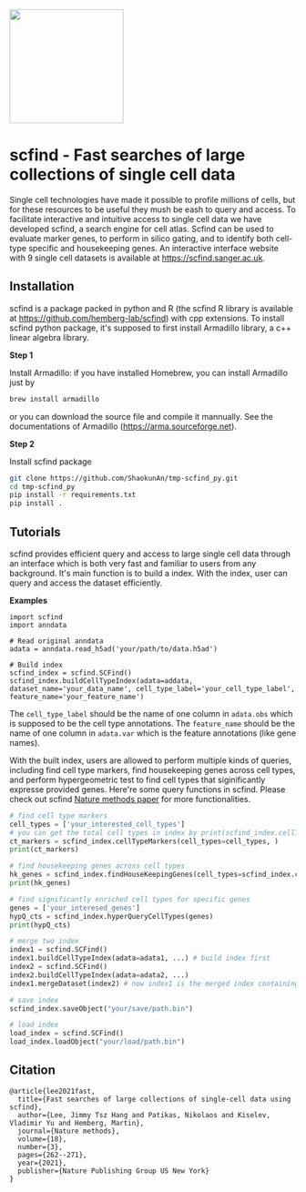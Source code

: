 <img src=https://scfind.sanger.ac.uk/img/scfind.png height="200">

# scfind - Fast searches of large collections of single cell data

Single cell technologies have made it possible to profile millions of cells, but for these resources to be useful they mush be eash to query and access. To facilitate interactive and intuitive access to single cell data we have developed scfind, a search engine for cell atlas. Scfind can be used to evaluate marker genes, to perform in silico gating, and to identify both cell-type specific and housekeeping genes. An interactive interface website with 9 single cell datasets is available at https://scfind.sanger.ac.uk. 




## Installation
scfind is a package packed in python and R (the scfind R library is available at https://github.com/hemberg-lab/scfind) with cpp extensions. To install scfind python package, it's supposed to first install Armadillo library, a c++ linear algebra library.

**Step 1**

Install Armadillo: if you have installed Homebrew, you can install Armadillo just by 

```bash
brew install armadillo
```

  or you can download the source file and compile it mannually. See the documentations of Armadillo (https://arma.sourceforge.net). 

**Step 2**

Install scfind package

```bash
git clone https://github.com/ShaokunAn/tmp-scfind_py.git
cd tmp-scfind_py
pip install -r requirements.txt
pip install .
```



## Tutorials

scfind provides efficient query and access to large single cell data through an interface which is both very fast and familiar to users from any background. It's main function is to build a index. With the index, user can query and access the dataset efficiently. 

**Examples**

```
import scfind
import anndata

# Read original anndata
adata = anndata.read_h5ad('your/path/to/data.h5ad')

# Build index
scfind_index = scfind.SCFind()
scfind_index.buildCellTypeIndex(adata=addata, dataset_name='your_data_name', cell_type_label='your_cell_type_label', feature_name='your_feature_name') 
```

The `cell_type_label` should be the name of one column in `adata.obs`  which is supposed to be the cell type annotations. The `feature_name` should be the name of one column in `adata.var`  which is the feature annotations (like gene names). 

With the built index, users are allowed to perform multiple kinds of queries, including find cell type markers, find housekeeping genes across cell types, and perform hypergeometric test to find cell types that siginificantly expresse provided genes. Here're some query functions in scfind. Please check out scfind [Nature methods paper](https://www.nature.com/articles/s41592-021-01076-9) for more functionalities.

```python
# find cell type markers
cell_types = ['your_interested_cell_types']
# you can get the total cell types in index by print(scfind_index.cellTypeNames())
ct_markers = scfind_index.cellTypeMarkers(cell_types=cell_types, )
print(ct_markers)

# find housekeeping genes across cell types
hk_genes = scfind_index.findHouseKeepingGenes(cell_types=scfind_index.cellTypeNames())
print(hk_genes)

# find significantly enriched cell types for specific genes
genes = ['your_interesed_genes']
hypQ_cts = scfind_index.hyperQueryCellTypes(genes)
print(hypQ_cts)

# merge two index
index1 = scfind.SCFind()
index1.buildCellTypeIndex(adata=adata1, ...) # build index first
index2 = scfind.SCFind()
index2.buildCellTypeIndex(adata=adata2, ...)
index1.mergeDataset(index2) # now index1 is the merged index containing adata1 and adata2

# save index
scfind_index.saveObject("your/save/path.bin")

# load index
load_index = scfind.SCFind()
load_index.loadObject("your/load/path.bin")
```



## Citation

```
@article{lee2021fast,
  title={Fast searches of large collections of single-cell data using scfind},
  author={Lee, Jimmy Tsz Hang and Patikas, Nikolaos and Kiselev, Vladimir Yu and Hemberg, Martin},
  journal={Nature methods},
  volume={18},
  number={3},
  pages={262--271},
  year={2021},
  publisher={Nature Publishing Group US New York}
}
```
